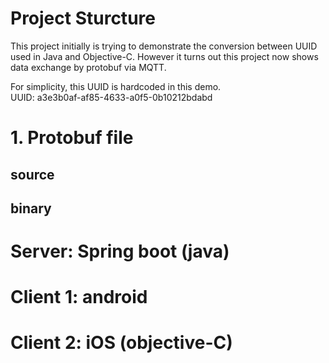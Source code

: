 

# Project Sturcture

This project initially is trying to demonstrate the conversion between UUID used in Java and Objective-C. 
However it turns out this project now shows data exchange by protobuf via MQTT.

For simplicity, this UUID is hardcoded in this demo.  
UUID: a3e3b0af-af85-4633-a0f5-0b10212bdabd



# 1. Protobuf file
## source 
## binary

# Server: Spring boot (java)


# Client 1: android

# Client 2: iOS (objective-C)
